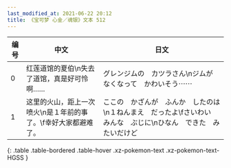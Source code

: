 ```yaml
---
last_modified_at: 2021-06-22 20:12
title: 《宝可梦 心金／魂银》文本 512
---
```

| 编号 | 中文 | 日文 |
| ---- | ---- | ---- |
| 0 | 红莲道馆的夏伯\n失去了道馆，真是好可怜啊…… | グレンジムの　カツラさん\nジムが　なくなって　かわいそう⋯⋯ |
| 1 | 这里的火山，距上一次喷火\n是１年前的事了。\f幸好大家都避难了。 | ここの　かざんが　ふんか　したのは\n１ねんまえ　だったよ\fさいわい　みんな　ぶじに\nひなん　できた　みたいだけど |
{: .table .table-bordered .table-hover .xz-pokemon-text .xz-pokemon-text-HGSS }